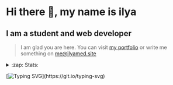 # Hi there 👋, my name is ilya
## I am a student and web developer
<!-- ![I am a student and web developer](https://i.pinimg.com/originals/b9/ba/44/b9ba446cca2bb06ff1a8d49fd46581ed.jpg) -->

>I am glad you are here. You can visit [my portfolio](https://ilyamed.site/) or write me something on me@ilyamed.site 

<!-- - 🔭 I’m currently working on some pet projects
- 🤔 I’m looking for help with design...
- 🥅 2022 Goals: Find a job
- 💬 Ask me about my favourite movies 
 -->
 
<details>
  <summary>:zap: Stats:</summary>
<p><!-- https://github.com/anmol098/waka-readme-stats -->
  
![Profile Views](https://komarev.com/ghpvc/?username=Terro216&color=blueviolet)

<!--START_SECTION:waka-->
![Code Time](http://img.shields.io/badge/Code%20Time-513%20hrs-blue)

![Lines of code](https://img.shields.io/badge/From%20Hello%20World%20I%27ve%20Written-160%20Thousand%20lines%20of%20code-blue)

**🐱 My GitHub Data** 

> 🏆 490 Contributions in the Year 2022
 > 
> 📦 128.5 kB Used in GitHub's Storage 
 > 
> 💼 Opted to Hire
 > 
> 📜 15 Public Repositories 
 > 
> 🔑 2 Private Repositories  
 > 
**I'm a Night 🦉** 

```text
🌞 Morning    31 commits     █░░░░░░░░░░░░░░░░░░░░░░░░   6.19% 
🌆 Daytime    89 commits     ████░░░░░░░░░░░░░░░░░░░░░   17.76% 
🌃 Evening    211 commits    ██████████░░░░░░░░░░░░░░░   42.12% 
🌙 Night      170 commits    ████████░░░░░░░░░░░░░░░░░   33.93%

```


📊 **This Week I Spent My Time On** 

```text
⌚︎ Time Zone: Europe/Moscow

💬 Programming Languages: 
JavaScript               12 hrs 19 mins      ██████████████████░░░░░░░   71.64% 
HTML                     4 hrs 37 mins       ██████░░░░░░░░░░░░░░░░░░░   26.88% 
JSON                     11 mins             ░░░░░░░░░░░░░░░░░░░░░░░░░   1.16% 
Other                    3 mins              ░░░░░░░░░░░░░░░░░░░░░░░░░   0.33%

🔥 Editors: 
VS Code                  17 hrs 11 mins      █████████████████████████   100.0%

```


 Last Updated on 19/09/2022 18:57:48 UTC
<!--END_SECTION:waka-->
  
![GitHub stats](https://github-readme-stats.vercel.app/api?username=Terro216&show_icons=true&theme=darcula)  
</p>
</details>

[![Typing SVG](https://readme-typing-svg.herokuapp.com?color=%23204829&duration=7000&lines=Wake+up%2C+Neo...)](https://git.io/typing-svg)
